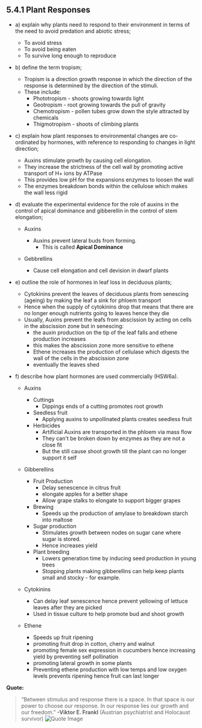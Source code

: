 5.4.1 Plant Responses
---

* a) explain why plants need to respond to their environment in terms of the need to avoid predation and abiotic stress;
	* To avoid stress
	* To avoid being eaten	 
	* To survive long enough to reproduce

* b) define the term tropism;
	* Tropism is a direction growth response in which the direction of the response is determined by the direction of the stimuli.
	* These include:
		* Phototropism - shoots growing towards light
		* Geotropism - root growing towards the pull of gravity
		* Chemotropism - pollen tubes grow down the style attracted by chemicals
		* Thigmotropism	 - shoots of climbing plants 

* c) explain how plant responses to environmental changes are co-ordinated by hormones, with reference to responding to changes in light direction;
	*  Auxins stimulate growth by causing cell elongation. 
	* They increase the strictness of the cell wall by promoting active transport of H+ ions by ATPase
	* This provides low pH for the expansions enzymes to loosen the wall
	* The enzymes breakdown bonds within the cellulose which makes the wall less rigid


* d) evaluate the experimental evidence for the role of auxins in the control of apical dominance and gibberellin in the control of stem elongation;
	* Auxins
		* Auxins prevent lateral buds from forming.
			* This is called **Apical Dominance**
		
	* Gebbrellins
		* Cause cell elongation and cell devision in dwarf plants
	

* e) outline the role of hormones in leaf loss in deciduous plants;
	* Cytokinins prevent the leaves of deciduous plants from senescing (ageing) by making the leaf a sink for phloem transport
	* Hence when the supply of cytokinins drop that means that there are no longer enough nutrients going to leaves hence they die
	* Usually, Auxins prevent the leafs from abscission by acting on cells in the abscission zone but in senescing:
		* the auxin production on the tip of the leaf falls and ethene production increases
		* this makes the abscission zone more sensitive to ethene
		* Ethene increases the production of cellulase which digests the wall of the cells in the abscission zone
		* eventually the leaves shed

* f) describe how plant hormones are used commercially (HSW6a).
	* Auxins
		* Cuttings
			* Dippings ends of a cutting promotes root growth
		* Seedless fruit
			* Applying auxins to unpollinated plants creates seedless fruit
		* Herbicides
			* Artificial Auxins are transported in the phloem via mass flow
			* They can't be broken down by enzymes as they are not a close fit
			* But the still cause shoot growth till the plant can no longer support it self
	* Gibberellins
		* Fruit Production
			* Delay senescence in citrus fruit
			* elongate apples for a better shape
			* Allow grape stalks to elongate to support bigger grapes
		* Brewing
			* Speeds up the production of amylase to breakdown starch into maltose
		* Sugar production
			* Stimulates growth between nodes on sugar cane where sugar is stored.
			* Hence increases yield 
		* Plant breeding
			* Lowers generation time by inducing seed production in young trees
			* Stopping plants making gibberellins can help keep plants small and stocky - for example.

	* Cytokinins
		* Can delay leaf senescence hence prevent yellowing of lettuce leaves after they are picked
		* Used in tissue culture to help promote bud and shoot growth  
	* Ethene
		* Speeds up fruit ripening
		* promoting fruit drop in cotton, cherry and walnut
		* promoting female sex expression in cucumbers hence increasing yield by preventing self pollination
		* promoting lateral growth in some plants
		* Preventing ethene production with low temps and low oxygen levels prevents ripening hence fruit can last longer
		
				
**Quote:**
> “Between stimulus and response there is a space. In that space is our power to choose our response. In our response lies our growth and our freedom.”
> **-Viktor E. Frankl** (Austrian psychiatrist and Holocaust survivor)
>![Quote Image](https://s3.amazonaws.com/f.cl.ly/items/1z1S0X1l3f3A0p170o0w/o-VIKTOR-FRANKL-facebook.jpg)